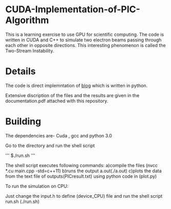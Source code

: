 # CUDA-Implementation-of-PIC-Algorithm
This is a learning exercise to use GPU for scientific computing. The code is written in CUDA and C++ to simulate two electron beams passing through each other in opposite directions. This interesting phenomenon is called the Two-Stream Instability.

# Details
The code is direct implemntation of [blog](https://medium.com/swlh/create-your-own-plasma-pic-simulation-with-python-39145c66578b) which is written in python.

Extensive discription of the files and the results are given in the documentation.pdf attached with this repository. 

# Building

The dependencies are- Cuda , gcc and python 3.0

Go to the directory and run the shell script 

'''
$./run.sh
'''

The shell script executes following commands:
a)compile the files (nvcc *.cu main.cpp -std=c++11) 
b)runs the output a.out(./a.out)
c)plots the data from the text file of outputs(PICresult.txt) using python code in (plot.py)

To run the simulation on CPU:

Just change the input.h to define (device_CPU) file and run the shell script run.sh (./run.sh)
